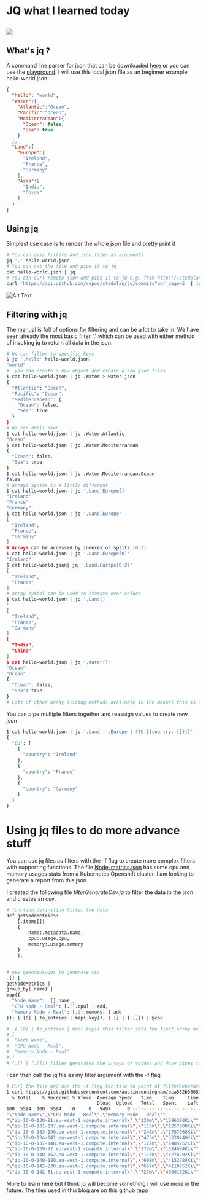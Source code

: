 
# JQ what I learned today
![](https://dev-to-uploads.s3.amazonaws.com/i/nntejen2pmrcn1iu1r0k.png)
---


## What's jq ?
A command line parser for json that can be downloaded [here](https://stedolan.github.io/jq/download/) or you can use the [playground](https://jqplay.org/). I will use this local json file as an beginner example hello-world.json
```json
{
  "hello": "world",
  "Water":{
    "Atlantic":"Ocean",
    "Pacific":"Ocean",
    "Mediterranean":{
      "Ocean": false,
      "Sea": true
    }
  },
  "Land":{
    "Europe":[
      "Ireland",
      "France",
      "Germany"
    ],
    "Asia":[
      "India",
      "China"
    ]
  }
}
```
## Using jq
Simplest use case is to render the whole json file and pretty print it
```bash
# You can pass filters and json files as arguments
jq '.' hello-world.json
# You can cat the file and pipe it to jq
cat hello-world.json | jq
# You can curl remote json and pipe it to jq e.g. from https://stedolan.github.io/jq/tutorial/
curl 'https://api.github.com/repos/stedolan/jq/commits?per_page=5' | jq '.'
```
![Alt Text](https://dev-to-uploads.s3.amazonaws.com/i/uavyatp5vhw1f08q0cfa.png)

## Filtering with jq
The [manual](https://stedolan.github.io/jq/manual/) is full of options for filtering and can be a lot to take in. We have seen already the most basic filter **'.'** which can be used with either method of invoking jq to return all data in the json.
```bash
# We can filter to specific keys
$ jq '.hello' hello-world.json                                               
"world"
#  you can create a new object and create a new json files
$ cat hello-world.json | jq .Water > water.json
{
  "Atlantic": "Ocean",
  "Pacific": "Ocean",
  "Mediterranean": {
    "Ocean": false,
    "Sea": true
  }
}
# We can drill down
$ cat hello-world.json | jq .Water.Atlantic
"Ocean"
$ cat hello-world.json | jq .Water.Mediterranean
{
  "Ocean": false,
  "Sea": true
}
$ cat hello-world.json | jq .Water.Mediterranean.Ocean
false
# arrays syntax is a little different
$ cat hello-world.json | jq '.Land.Europe[]'
"Ireland"
"France"
"Germany"
$ cat hello-world.json | jq '.Land.Europe'  
[
  "Ireland",
  "France",
  "Germany"
]
# Arrays can be accessed by indexes or splits [0:2]
$ cat hello-world.json | jq '.Land.Europe[0]'
"Ireland"
$ cat hello-world.json| jq '.Land.Europe[0:2]'
[
  "Ireland",
  "France"
]
# array symbol can be used to iterate over values
$ cat hello-world.json | jq '.Land[]
'
[
  "Ireland",
  "France",
  "Germany"
]
[
  "India",
  "China"
]
$ cat hello-world.json | jq '.Water[]'
"Ocean"
"Ocean"
{
  "Ocean": false,
  "Sea": true
}
# Lots of other array slicing methods available in the manual this is only scratching the surface
```
You can pipe multiple filters together and reassign values to create new json
```bash
$ cat hello-world.json | jq '.Land | .Europe | {EU:[{country:.[]}]}'
{
  "EU": [
    {
      "country": "Ireland"
    },
    {
      "country": "France"
    },
    {
      "country": "Germany"
    }
  ]
}

```
# Using jq files to do more advance stuff
You can use jq files as filters with the -f flag to create more complex filters with supporting functions. The file [Node-metrics.json](https://gist.github.com/austincunningham/eca562b35651b9a6dd214d0023c19cdf) has some cpu and memory usages stats from a Kubernetes Openshift cluster. I am looking to generate a report from this json.

I created the following file *filterGenerateCsv.jq* to filter the data in the json and creates an csv.
```bash
# function definition filter the data
def getNodeMetrics:
    [.items[]|
    {
        name:.metadata.name,
        cpu:.usage.cpu, 
        memory:.usage.memory
    }
    ];


# use geNodeUsages to generate csv
.[] |
getNodeMetrics |
group_by(.name) |
map({
  "Node Name": .[].name ,
  "CPU Node - Real": [.[].cpu] | add, 
  "Memory Node - Real": [.[].memory] | add
})| (.[0] | to_entries | map(.key)), (.[] | [.[]]) | @csv

#  (.[0] | to_entries | map(.key)) this filter sets the first array as follows
# [
#  "Node Name",
#  "CPU Node - Real",
#  "Memory Node - Real"
# ]
# (.[] | [.[]]) filter generates the arrays of values and @csv pipes to csv format
```
I can then call the jq file as my filter argument with the -f flag

```bash
# Curl the file and use the -f flag for file to point at filterGenerateCsv.jq
$ curl https://gist.githubusercontent.com/austincunningham/eca562b35651b9a6dd214d0023c19cdf/raw | jq -f filterGenerateCsv.jq 
  % Total    % Received % Xferd  Average Speed   Time    Time     Time  Current
                                 Dload  Upload   Total   Spent    Left  Speed
100  5594  100  5594    0     0   9497      0 --:--:-- --:--:-- --:--:--  9481
"\"Node Name\",\"CPU Node - Real\",\"Memory Node - Real\""
"\"ip-10-0-130-91.eu-west-1.compute.internal\",\"130m\",\"1596380Ki\""
"\"ip-10-0-131-137.eu-west-1.compute.internal\",\"115m\",\"1257300Ki\""
"\"ip-10-0-133-196.eu-west-1.compute.internal\",\"248m\",\"1787868Ki\""
"\"ip-10-0-134-141.eu-west-1.compute.internal\",\"473m\",\"3330440Ki\""
"\"ip-10-0-137-148.eu-west-1.compute.internal\",\"127m\",\"1485252Ki\""
"\"ip-10-0-139-72.eu-west-1.compute.internal\",\"172m\",\"1524604Ki\""
"\"ip-10-0-140-152.eu-west-1.compute.internal\",\"113m\",\"1276292Ki\""
"\"ip-10-0-140-180.eu-west-1.compute.internal\",\"609m\",\"4152784Ki\""
"\"ip-10-0-142-230.eu-west-1.compute.internal\",\"667m\",\"4110252Ki\""
"\"ip-10-0-142-51.eu-west-1.compute.internal\",\"727m\",\"4080132Ki\""

```
More to learn here but I think jq will become something I will use more in the future. The files used in this blog are on this github [repo](https://github.com/austincunningham/jq-what-i-learned-today)
